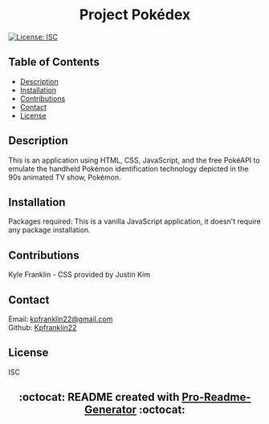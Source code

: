 # <h1 align="center"> Project Pokédex

[![License: ISC](https://img.shields.io/badge/License-ISC-blue.svg)](https://opensource.org/licenses/ISC)

## Table of Contents

- [Description](#description)
- [Installation](#installation)
- [Contributions](#contributions)
- [Contact](#contact)
- [License](#license)

## Description

This is an application using HTML, CSS, JavaScript, and the free PokéAPI to emulate the handheld Pokémon identification technology depicted in the 90s animated TV show, Pokémon.

## Installation

Packages required: This is a vanilla JavaScript application, it doesn't require any package installation.

## Contributions

Kyle Franklin - CSS provided by Justin Kim

## Contact

Email: kpfranklin22@gmail.com <br/>
Github: [Kpfranklin22](https://github.com/Kpfranklin22)

## License

ISC

## <h2 align="center"> :octocat: README created with [Pro-Readme-Generator](https://github.com/Kpfranklin22/pro-readme-generator) :octocat:
